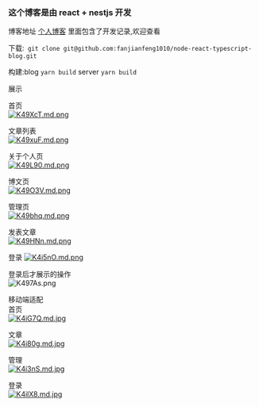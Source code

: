 ### 这个博客是由 react + nestjs 开发
 博客地址 [个人博客](http://49.234.190.126:2333/home)  里面包含了开发记录,欢迎查看 
 
  下载:` git clone git@github.com:fanjianfeng1010/node-react-typescript-blog.git`

  构建:blog  `yarn build`
      server `yarn build`
   
  展示

   首页  
   [![K49XcT.md.png](https://s2.ax1x.com/2019/10/30/K49XcT.md.png)](https://imgchr.com/i/K49XcT)

   文章列表  
   [![K49xuF.md.png](https://s2.ax1x.com/2019/10/30/K49xuF.md.png)](https://imgchr.com/i/K49xuF)  

   关于个人页  
   [![K49L90.md.png](https://s2.ax1x.com/2019/10/30/K49L90.md.png)](https://imgchr.com/i/K49L90)  

   博文页  
   [![K49O3V.md.png](https://s2.ax1x.com/2019/10/30/K49O3V.md.png)](https://imgchr.com/i/K49O3V)  

   管理页  
   [![K49bhq.md.png](https://s2.ax1x.com/2019/10/30/K49bhq.md.png)](https://imgchr.com/i/K49bhq)  

   发表文章  
   [![K49HNn.md.png](https://s2.ax1x.com/2019/10/30/K49HNn.md.png)](https://imgchr.com/i/K49HNn) 

   登录 
   [![K4i5nO.md.png](https://s2.ax1x.com/2019/10/30/K4i5nO.md.png)](https://imgchr.com/i/K4i5nO) 
 
   登录后才展示的操作  
   ![K497As.png](https://s2.ax1x.com/2019/10/30/K497As.png)

  移动端适配  
   首页  
   [![K4iG7Q.md.jpg](https://s2.ax1x.com/2019/10/30/K4iG7Q.md.jpg)](https://imgchr.com/i/K4iG7Q)

   文章  
   [![K4i80g.md.jpg](https://s2.ax1x.com/2019/10/30/K4i80g.md.jpg)](https://imgchr.com/i/K4i80g)  

   管理   
   [![K4i3nS.md.jpg](https://s2.ax1x.com/2019/10/30/K4i3nS.md.jpg)](https://imgchr.com/i/K4i3nS)

   登录  
   [![K4ilX8.md.jpg](https://s2.ax1x.com/2019/10/30/K4ilX8.md.jpg)](https://imgchr.com/i/K4ilX8)